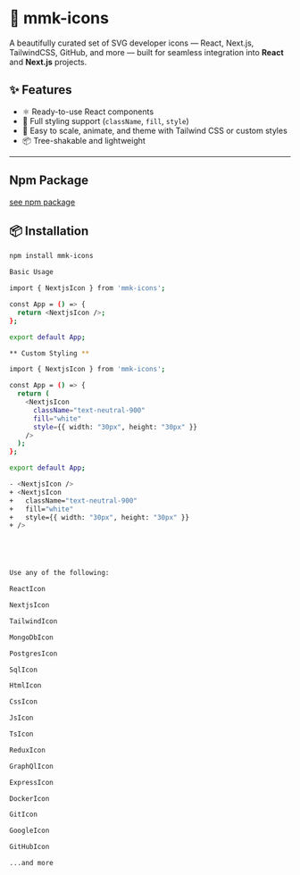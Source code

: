 # 🧩 mmk-icons

A beautifully curated set of SVG developer icons — React, Next.js, TailwindCSS, GitHub, and more — built for seamless integration into **React** and **Next.js** projects.

## ✨ Features

- ⚛️ Ready-to-use React components
- 🎨 Full styling support (`className`, `fill`, `style`)
- 🧩 Easy to scale, animate, and theme with Tailwind CSS or custom styles
- 📦 Tree-shakable and lightweight

---
## Npm Package

[see npm package](https://www.npmjs.com/package/mmk-icons)

## 📦 Installation

```bash
npm install mmk-icons

Basic Usage

import { NextjsIcon } from 'mmk-icons';

const App = () => {
  return <NextjsIcon />;
};

export default App;

** Custom Styling **

import { NextjsIcon } from 'mmk-icons';

const App = () => {
  return (
    <NextjsIcon
      className="text-neutral-900"
      fill="white"
      style={{ width: "30px", height: "30px" }}
    />
  );
};

export default App;

- <NextjsIcon />
+ <NextjsIcon
+   className="text-neutral-900"
+   fill="white"
+   style={{ width: "30px", height: "30px" }}
+ />





Use any of the following:

ReactIcon

NextjsIcon

TailwindIcon

MongoDbIcon

PostgresIcon

SqlIcon

HtmlIcon

CssIcon

JsIcon

TsIcon

ReduxIcon

GraphQlIcon

ExpressIcon

DockerIcon

GitIcon

GoogleIcon

GitHubIcon

...and more
